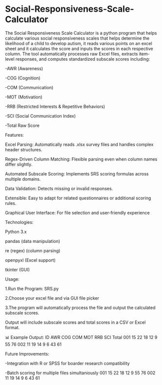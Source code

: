 # Social-Responsiveness-Scale-Calculator
The Social Responsiveness Scale Calculator is a python program that helps calculate various social responsiveness scales that helps determine the likelihood of a child to develop autism, it reads various points on an excel sheet and it calculates the score and inputs the scores in each respective column.
The tool automatically processes raw Excel files, extracts item-level responses, and computes standardized subscale scores including:

-AWR (Awareness)

-COG (Cognition)

-COM (Communication)

-MOT (Motivation)

-RRB (Restricted Interests & Repetitive Behaviors)

-SCI (Social Communication Index)

-Total Raw Score

Features:

Excel Parsing: Automatically reads .xlsx survey files and handles complex header structures.

Regex-Driven Column Matching: Flexible parsing even when column names differ slightly.

Automated Subscale Scoring: Implements SRS scoring formulas across multiple domains.

Data Validation: Detects missing or invalid responses.

Extensible: Easy to adapt for related questionnaires or additional scoring rules.

Graphical User Interface: For file selection and user-friendly experience

Technologies:

Python 3.x

pandas (data manipulation)

re (regex) (column parsing)

openpyxl (Excel support)

tkinter (GUI)

Usage:

1.Run the Program:
SRS.py

2.Choose your excel file and via GUI file picker 

3.The program will automatically process the file and output the calculated subscale scores.

Output will include subscale scores and total scores in a CSV or Excel format.

📊 Example Output:
ID	AWR	COG	COM	MOT	RRB	SCI	Total
001	15	22	18	12	9	   55	   76
002	11	19	14	9	  6	   43	   61

Future Improvements:

-Integration with R or SPSS for boarder research compatibility

-Batch scoring for multiple files simultaniously
001	15	22	18	12	9	55	76
002	11	19	14	9	6	43	61
